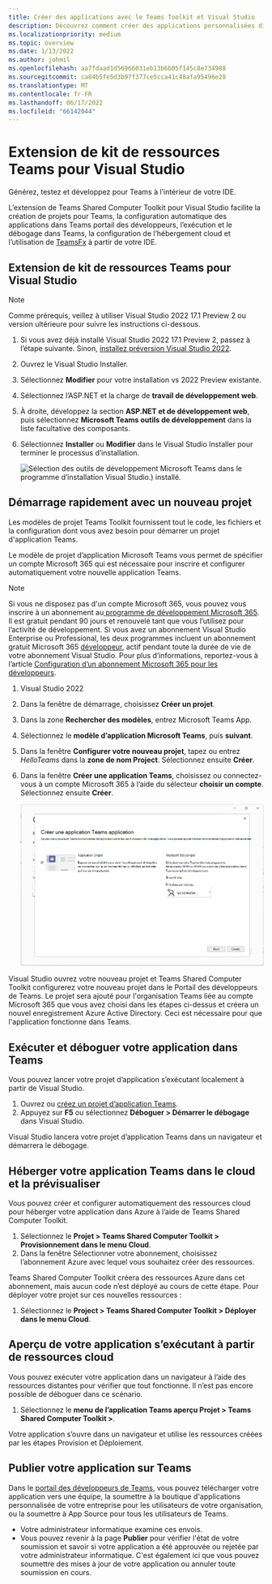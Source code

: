 ```yaml
---
title: Créer des applications avec le Teams Toolkit et Visual Studio
description: Découvrez comment créer des applications personnalisées directement dans Visual Studio avec Teams Toolkit et comment configurer votre application dans Visual Studio, valider votre application, etc.
ms.localizationpriority: medium
ms.topic: overview
ms.date: 1/13/2022
ms.author: johmil
ms.openlocfilehash: aa7fdaad1d56966031eb13b6b05f145c8e734988
ms.sourcegitcommit: ca84b5fe5d3b97f377ce5cca41c48afa95496e28
ms.translationtype: MT
ms.contentlocale: fr-FR
ms.lasthandoff: 06/17/2022
ms.locfileid: "66142044"
---
```

# <a name="teams-toolkit-for-visual-studio"></a>Extension de kit de ressources Teams pour Visual Studio

Générez, testez et développez pour Teams à l’intérieur de votre IDE.

L’extension de Teams Shared Computer Toolkit pour Visual Studio facilite la création de projets pour Teams, la configuration automatique des applications dans Teams portail des développeurs, l’exécution et le débogage dans Teams, la configuration de l’hébergement cloud et l’utilisation de [TeamsFx](https://github.com/OfficeDev/teamsfx) à partir de votre IDE.

## <a name="install-teams-toolkit-for-visual-studio"></a>Extension de kit de ressources Teams pour Visual Studio

>[!NOTE]
> Comme prérequis, veillez à utiliser Visual Studio 2022 17.1 Preview 2 ou version ultérieure pour suivre les instructions ci-dessous.

1. Si vous avez déjà installé Visual Studio 2022 17.1 Preview 2, passez à l’étape suivante. Sinon, [installez préversion Visual Studio 2022](https://visualstudio.microsoft.com/vs/preview/).
2. Ouvrez le Visual Studio Installer.
3. Sélectionnez **Modifier** pour votre installation vs 2022 Preview existante.
4. Sélectionnez l’ASP.NET et la charge de **travail de développement web**.
5. À droite, développez la section **ASP.NET et de développement web**, puis sélectionnez **Microsoft Teams outils de développement** dans la liste facultative des composants.
6. Sélectionnez **Installer** ou **Modifier** dans le Visual Studio Installer pour terminer le processus d’installation.

   ![Sélection des outils de développement Microsoft Teams dans le programme d’installation Visual Studio.) installé.](images/teams-development-tools-vs-installer.png)

## <a name="get-started-quickly-with-a-new-project"></a>Démarrage rapidement avec un nouveau projet

Les modèles de projet Teams Toolkit fournissent tout le code, les fichiers et la configuration dont vous avez besoin pour démarrer un projet d'application Teams.

Le modèle de projet d’application Microsoft Teams vous permet de spécifier un compte Microsoft 365 qui est nécessaire pour inscrire et configurer automatiquement votre nouvelle application Teams.

> [!NOTE]
> Si vous ne disposez pas d'un compte Microsoft 365, vous pouvez vous inscrire à un abonnement au[ programme de développement Microsoft 365](https://developer.microsoft.com/microsoft-365/dev-program). Il est gratuit pendant 90 jours et renouvelé tant que vous l’utilisez pour l’activité de développement. Si vous avez un abonnement Visual Studio Enterprise ou Professional, les deux programmes incluent un abonnement gratuit Microsoft 365 [développeur](https://aka.ms/MyVisualStudioBenefits), actif pendant toute la durée de vie de votre abonnement Visual Studio. Pour plus d’informations, reportez-vous à l’article [Configuration d’un abonnement Microsoft 365 pour les développeurs](/office/developer-program/office-365-developer-program-get-started).

1. Visual Studio 2022
1. Dans la fenêtre de démarrage, choisissez **Créer un projet**.
1. Dans la zone **Rechercher des modèles**, entrez Microsoft Teams App.
1. Sélectionnez le **modèle d’application Microsoft Teams**, puis **suivant**.
1. Dans la fenêtre **Configurer votre nouveau projet**, tapez ou entrez _HelloTeams_ dans la **zone de nom Project**. Sélectionnez ensuite **Créer**.
1. Dans la fenêtre **Créer une application Teams**, choisissez ou connectez-vous à un compte Microsoft 365 à l’aide du sélecteur **choisir un compte**. Sélectionnez ensuite **Créer**.

   ![Création d’un projet d’application Microsoft Teams dans Visual Studio](images/teams-toolkit-vs-new-project.png)

Visual Studio ouvrez votre nouveau projet et Teams Shared Computer Toolkit configurerez votre nouveau projet dans le Portail des développeurs de Teams. Le projet sera ajouté pour l'organisation Teams liée au compte Microsoft 365 que vous avez choisi dans les étapes ci-dessus et créera un nouvel enregistrement Azure Active Directory. Ceci est nécessaire pour que l'application fonctionne dans Teams.

## <a name="run-and-debug-your-app-in-teams"></a>Exécuter et déboguer votre application dans Teams

Vous pouvez lancer votre projet d’application s’exécutant localement à partir de Visual Studio.

1. Ouvrez ou [créez un projet d’application Teams](#get-started-quickly-with-a-new-project).
2. Appuyez sur **F5** ou sélectionnez **Déboguer > Démarrer le débogage** dans Visual Studio.

Visual Studio lancera votre projet d’application Teams dans un navigateur et démarrera le débogage.

## <a name="host-your-teams-app-in-the-cloud-and-preview-it"></a>Héberger votre application Teams dans le cloud et la prévisualiser

Vous pouvez créer et configurer automatiquement des ressources cloud pour héberger votre application dans Azure à l’aide de Teams Shared Computer Toolkit.

1. Sélectionnez le **Projet > Teams Shared Computer Toolkit > Provisionnement dans le menu Cloud**.
2. Dans la fenêtre Sélectionner votre abonnement, choisissez l’abonnement Azure avec lequel vous souhaitez créer des ressources.

Teams Shared Computer Toolkit créera des ressources Azure dans cet abonnement, mais aucun code n’est déployé au cours de cette étape. Pour déployer votre projet sur ces nouvelles ressources :

1. Sélectionnez le **Project > Teams Shared Computer Toolkit > Déployer dans le menu Cloud**.

## <a name="preview-your-app-running-from-cloud-resources"></a>Aperçu de votre application s’exécutant à partir de ressources cloud

Vous pouvez exécuter votre application dans un navigateur à l’aide des ressources distantes pour vérifier que tout fonctionne. Il n’est pas encore possible de déboguer dans ce scénario.

1. Sélectionnez le **menu de l’application Teams aperçu Projet > Teams Shared Computer Toolkit >**.

Votre application s’ouvre dans un navigateur et utilise les ressources créées par les étapes Provision et Déploiement.

## <a name="publish-your-app-to-teams"></a>Publier votre application sur Teams

Dans le [portail des développeurs de Teams](https://dev.teams.microsoft.com/home), vous pouvez télécharger votre application vers une équipe, la soumettre à la boutique d'applications personnalisée de votre entreprise pour les utilisateurs de votre organisation, ou la soumettre à App Source pour tous les utilisateurs de Teams.

- Votre administrateur informatique examine ces envois.
- Vous pouvez revenir à la page **Publier** pour vérifier l'état de votre soumission et savoir si votre application a été approuvée ou rejetée par votre administrateur informatique. C'est également ici que vous pouvez soumettre des mises à jour de votre application ou annuler toute soumission en cours.
